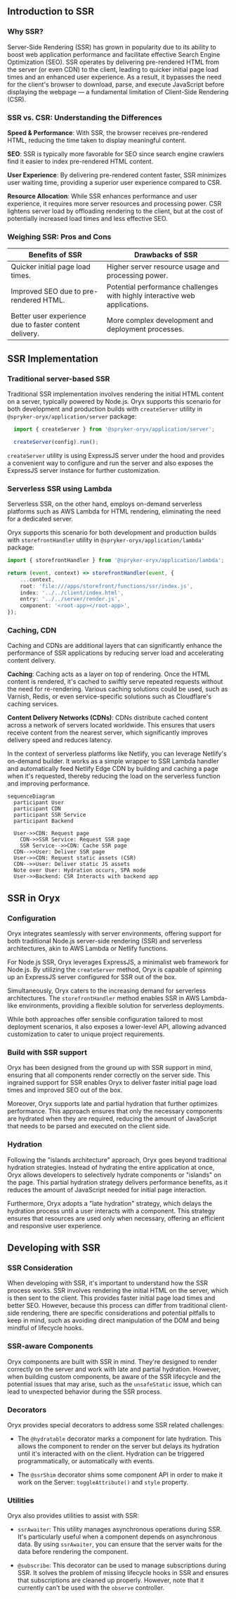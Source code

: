 
## Introduction to SSR

### Why SSR?

Server-Side Rendering (SSR) has grown in popularity due to its ability to boost web application performance and facilitate effective Search Engine Optimization (SEO). SSR operates by delivering pre-rendered HTML from the server (or even CDN) to the client, leading to quicker initial page load times and an enhanced user experience. As a result, it bypasses the need for the client's browser to download, parse, and execute JavaScript before displaying the webpage — a fundamental limitation of Client-Side Rendering (CSR).

### SSR vs. CSR: Understanding the Differences

**Speed & Performance**: With SSR, the browser receives pre-rendered HTML, reducing the time taken to display meaningful content.

**SEO**: SSR is typically more favorable for SEO since search engine crawlers find it easier to index pre-rendered HTML content.

**User Experience**: By delivering pre-rendered content faster, SSR minimizes user waiting time, providing a superior user experience compared to CSR.

**Resource Allocation**: While SSR enhances performance and user experience, it requires more server resources and processing power. CSR lightens server load by offloading rendering to the client, but at the cost of potentially increased load times and less effective SEO.

### Weighing SSR: Pros and Cons

| Benefits of SSR                                                   | Drawbacks of SSR    |
|-------------------------------------------------------------------|---------------------|
| Quicker initial page load times.                                  | Higher server resource usage and processing power. |
| Improved SEO due to pre-rendered HTML.                            | Potential performance challenges with highly interactive web applications. |
| Better user experience due to faster content delivery.            | More complex development and deployment processes. |


## SSR Implementation

### Traditional server-based SSR

Traditional SSR implementation involves rendering the initial HTML content on a server, typically powered by Node.js. Oryx supports this scenario for both development and production builds with `createServer` utility in `@spryker-oryx/application/server` package:

```ts
  import { createServer } from '@spryker-oryx/application/server';

  createServer(config).run();
```

`createServer` utility is using ExpressJS server under the hood and provides a convenient way to configure and run the server and also exposes the ExpressJS server instance for further customization.

### Serverless SSR using Lambda

Serverless SSR, on the other hand, employs on-demand serverless platforms such as AWS Lambda for HTML rendering, eliminating the need for a dedicated server. 

Oryx supports this scenario for both development and production builds with `storefrontHandler` utility in `@spryker-oryx/application/lambda'` package:

```ts
import { storefrontHandler } from '@spryker-oryx/application/lambda';

return (event, context) => storefrontHandler(event, {
    ...context,
    root: 'file:///apps/storefront/functions/ssr/index.js',
    index: '../../client/index.html',
    entry: '../../server/render.js',
    component: '<root-app></root-app>',
});
```

### Caching, CDN

Caching and CDNs are additional layers that can significantly enhance the performance of SSR applications by reducing server load and accelerating content delivery.

**Caching**: Caching acts as a layer on top of rendering. Once the HTML content is rendered, it's cached to swiftly serve repeated requests without the need for re-rendering. Various caching solutions could be used, such as Varnish, Redis, or even service-specific solutions such as Cloudflare's caching services.

**Content Delivery Networks (CDNs)**: CDNs distribute cached content across a network of servers located worldwide. This ensures that users receive content from the nearest server, which significantly improves delivery speed and reduces latency.

In the context of serverless platforms like Netlify, you can leverage Netlify's on-demand builder.
It works as a simple wrapper to SSR Lambda handler and automatically feed Netlify Edge CDN by building and caching a page when it's requested, thereby reducing the load on the serverless function and improving performance.

```mermaid
sequenceDiagram
  participant User
  participant CDN
  participant SSR Service
  participant Backend
  
  User->>CDN: Request page
    CDN->>SSR Service: Request SSR page
    SSR Service-->>CDN: Cache SSR page
  CDN-->>User: Deliver SSR page
  User->>CDN: Request static assets (CSR)
  CDN-->>User: Deliver static JS assets
  Note over User: Hydration occurs, SPA mode
  User->>Backend: CSR Interacts with backend app
```

## SSR in Oryx

### Configuration

Oryx integrates seamlessly with server environments, offering support for both traditional Node.js server-side rendering (SSR) and serverless architectures, akin to AWS Lambda or Netlify functions.

For Node.js SSR, Oryx leverages ExpressJS, a minimalist web framework for Node.js. By utilizing the `createServer` method, Oryx is capable of spinning up an ExpressJS server configured for SSR out of the box.

Simultaneously, Oryx caters to the increasing demand for serverless architectures. The `storefrontHandler` method enables SSR in AWS Lambda-like environments, providing a flexible solution for serverless deployments.

While both approaches offer sensible configuration tailored to most deployment scenarios, it also exposes a lower-level API, allowing advanced customization to cater to unique project requirements.

### Build with SSR support

Oryx has been designed from the ground up with SSR support in mind, ensuring that all components render correctly on the server side. This ingrained support for SSR enables Oryx to deliver faster initial page load times and improved SEO out of the box.

Moreover, Oryx supports late and partial hydration that further optimizes performance. This approach ensures that only the necessary components are hydrated when they are required, reducing the amount of JavaScript that needs to be parsed and executed on the client side.

### Hydration

Following the "islands architecture" approach, Oryx goes beyond traditional hydration strategies. Instead of hydrating the entire application at once, Oryx allows developers to selectively hydrate components or "islands" on the page. This partial hydration strategy delivers performance benefits, as it reduces the amount of JavaScript needed for initial page interaction.

Furthermore, Oryx adopts a "late hydration" strategy, which delays the hydration process until a user interacts with a component. This strategy ensures that resources are used only when necessary, offering an efficient and responsive user experience.


## Developing with SSR

### SSR Consideration

When developing with SSR, it's important to understand how the SSR process works. SSR involves rendering the initial HTML on the server, which is then sent to the client. This provides faster initial page load times and better SEO. However, because this process can differ from traditional client-side rendering, there are specific considerations and potential pitfalls to keep in mind, such as avoiding direct manipulation of the DOM and being mindful of lifecycle hooks.

### SSR-aware Components

Oryx components are built with SSR in mind. They're designed to render correctly on the server and work with late and partial hydration. However, when building custom components, be aware of the SSR lifecycle and the potential issues that may arise, such as the `unsafeStatic` issue, which can lead to unexpected behavior during the SSR process.

### Decorators

Oryx provides special decorators to address some SSR related challenges:

- The `@hydratable` decorator marks a component for late hydration. This allows the component to render on the server but delays its hydration until it's interacted with on the client. Hydration can be triggered programmatically, or automatically with events.   

- The `@ssrShim` decorator shims some component API in order to make it work on the Server: `toggleAttribute()` and `style` property. 

### Utilities

Oryx also provides utilities to assist with SSR:

- `ssrAwaiter`: This utility manages asynchronous operations during SSR. It's particularly useful when a component depends on asynchronous data. By using `ssrAwaiter`, you can ensure that the server waits for the data before rendering the component. 

- `@subscribe`: This decorator can be used to manage subscriptions during SSR. It solves the problem of missing lifecycle hooks in SSR and ensures that subscriptions are cleaned up properly. However, note that it currently can't be used with the `observe` controller.
